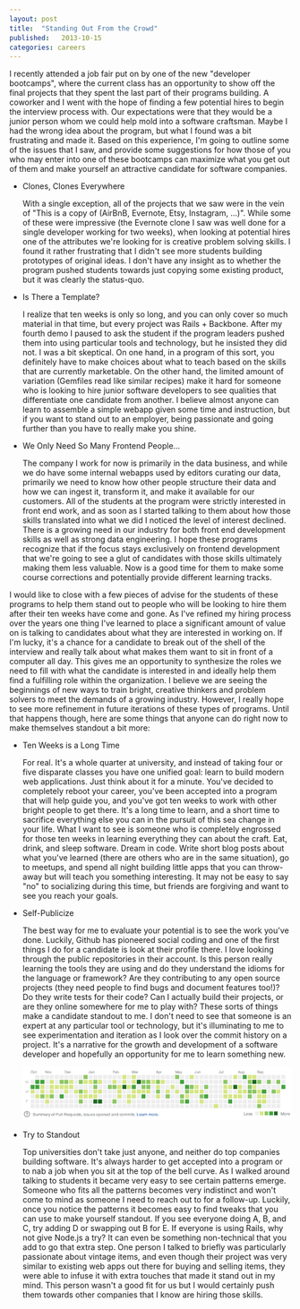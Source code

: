 ```yaml
---
layout: post
title:  "Standing Out From the Crowd"
published:   2013-10-15
categories: careers
---
```


I recently attended a job fair put on by one of the new "developer bootcamps", where the current class has an opportunity to show off the final projects that they spent the last part of their programs building.  A coworker and I went with the hope of finding a few potential hires to begin the interview process with. Our expectations were that they would be a junior person whom we could help mold into a software craftsman.  Maybe I had the wrong idea about the program, but what I found was a bit frustrating and made it.  Based on this experience, I'm going to outline some of the issues that I saw, and provide some suggestions for how those of you who may enter into one of these bootcamps can maximize what you get out of them and make yourself an attractive candidate for software companies.

* Clones, Clones Everywhere

  With a single exception, all of the projects that we saw were in the vein of "This is a copy of (AirBnB, Evernote, Etsy, Instagram, ...)". While some of these were impressive (the Evernote clone I saw was well done for a single developer working for two weeks), when looking at potential hires one of the attributes we're looking for is creative problem solving skills.  I found it rather frustrating that I didn't see more students building prototypes of original ideas.  I don't have any insight as to whether the program pushed students towards just copying some existing product, but it was clearly the status-quo.

* Is There a Template?

  I realize that ten weeks is only so long, and you can only cover so much material in that time, but every project was Rails + Backbone.  After my fourth demo I paused to ask the student if the program leaders pushed them into using particular tools and technology, but he insisted they did not.  I was a bit skeptical.  On one hand, in a program of this sort, you definitely have to make choices about what to teach based on the skills that are currently marketable.  On the other hand, the limited amount of variation (Gemfiles read like similar recipes) make it hard for someone who is looking to hire junior software developers to see qualities that differentiate one candidate from another.  I believe almost anyone can learn to assemble a simple webapp given some time and instruction, but if you want to stand out to an employer, being passionate and going further than you have to really make you shine.

* We Only Need So Many Frontend People...

  The company I work for now is primarily in the data business, and while we do have some internal webapps used by editors curating our data, primarily we need to know how other people structure their data and how we can ingest it, transform it, and make it available for our customers.  All of the students at the program were strictly interested in front end work, and as soon as I started talking to them about how those skills translated into what we did I noticed the level of interest declined.  There is a growing need in our industry for both front end development skills as well as strong data engineering.  I hope these programs recognize that if the focus stays exclusively on frontend development that we're going to see a glut of candidates with those skills ultimately making them less valuable.  Now is a good time for them to make some course corrections and potentially provide different learning tracks.

I would like to close with a few pieces of advise for the students of these programs to help them stand out to people who will be looking to hire them after their ten weeks have come and gone.  As I've refined my hiring process over the years one thing I've learned to place a significant amount of value on is talking to candidates about what they are interested in working on.  If I'm lucky, it's a chance for a candidate to break out of the shell of the interview and really talk about what makes them want to sit in front of a computer all day.  This gives me an opportunity to synthesize the roles we need to fill with what the candidate is interested in and ideally help them find a fulfilling role within the organization.  I believe we are seeing the beginnings of new ways to train bright, creative thinkers and problem solvers to meet the demands of a growing industry. However, I really hope to see more refinement in future iterations of these types of programs.  Until that happens though, here are some things that anyone can do right now to make themselves standout a bit more:

* Ten Weeks is a Long Time
  
  For real.  It's a whole quarter at university, and instead of taking four or five disparate classes you have one unified goal: learn to build modern web applications.  Just think about it for a minute.  You've decided to completely reboot your career, you've been accepted into a program that will help guide you, and you've got ten weeks to work with other bright people to get there.  It's a long time to learn, and a short time to sacrifice everything else you can in the pursuit of this sea change in your life.  What I want to see is someone who is completely engrossed for those ten weeks in learning everything they can about the craft.  Eat, drink, and sleep software.  Dream in code. Write short blog posts about what you've learned (there are others who are in the same situation), go to meetups, and spend all night building little apps that you can throw-away but will teach you something interesting.  It may not be easy to say "no" to socializing during this time, but friends are forgiving and want to see you reach your goals.

* Self-Publicize

  The best way for me to evaluate your potential is to see the work you've done.  Luckily, Github has pioneered social coding and one of the first things I do for a candidate is look at their profile there.  I love looking through the public repositories in their account.  Is this person really learning the tools they are using and do they understand the idioms for the language or framework?  Are they contributing to any open source projects (they need people to find bugs and document features too!)?  Do they write tests for their code?  Can I actually build their projects, or are they online somewhere for me to play with?  These sorts of things make a candidate standout to me.  I don't need to see that someone is an expert at any particular tool or technology, but it's illuminating to me to see experimentation and iteration as I look over the commit history on a project.  It's a narrative for the growth and development of a software developer and hopefully an opportunity for me to learn something new.

  ![Apparently Green is the Color of Passion](/assets/images/github-activity.png "Passion Visualized")

* Try to Standout

  Top universities don't take just anyone, and neither do top companies building software.  It's always harder to get accepted into a program or to nab a job when you sit at the top of the bell curve.  As I walked around talking to students it became very easy to see certain patterns emerge.  Someone who fits all the patterns becomes very indistinct and won't come to mind as someone I need to reach out to for a follow-up.  Luckily, once you notice the patterns it becomes easy to find tweaks that you can use to make yourself standout.  If you see everyone doing A, B, and C, try adding D or swapping out B for E.  If everyone is using Rails, why not give Node.js a try?  It can even be something non-technical that you add to go that extra step.  One person I talked to briefly was particularly passionate about vintage items, and even though their project was very similar to existing web apps out there for buying and selling items, they were able to infuse it with extra touches that made it stand out in my mind.  This person wasn't a good fit for us but I would certainly push them towards other companies that I know are hiring those skills.